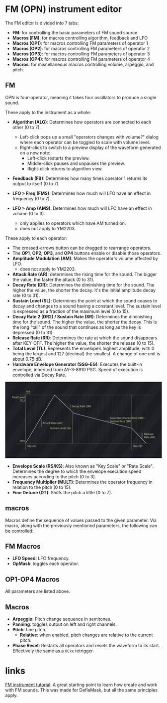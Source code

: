 # FM (OPN) instrument editor

The FM editor is divided into 7 tabs:

- **FM**: for controlling the basic parameters of FM sound source.
- **Macros (FM)**: for macros controlling algorithm, feedback and LFO 
- **Macros (OP1)**: for macros controlling FM parameters of operator 1
- **Macros (OP2)**: for macros controlling FM parameters of operator 2
- **Macros (OP3)**: for macros controlling FM parameters of operator 3
- **Macros (OP4)**: for macros controlling FM parameters of operator 4
- **Macros**: for miscellaneous macros controlling volume, arpeggio, and pitch.

## FM

OPN is four-operator, meaning it takes four oscillators to produce a single sound.

These apply to the instrument as a whole:
- **Algorithm (ALG)**: Determines how operators are connected to each other (0 to 7).
  - Left-click pops up a small "operators changes with volume?" dialog where each operator can be toggled to scale with volume level.
  - Right-click to switch to a preview display of the waveform generated on a new note:
    - Left-click restarts the preview.
    - Middle-click pauses and unpauses the preview.
    - Right-click returns to algorithm view.
- **Feedback (FB)**: Determines how many times operator 1 returns its output to itself (0 to 7).

- **LFO > Freq (FMS)**: Determines how much will LFO have an effect in frequency (0 to 7).
- **LFO > Amp (AMS)**: Determines how much will LFO have an effect in volume (0 to 3).
  - only applies to operators which have AM turned on.
  - does not apply to YM2203.

These apply to each operator:
- The crossed-arrows button can be dragged to rearrange operators.
- The **OP1**, **OP2**, **OP3**, and **OP4** buttons enable or disable those operators.
- **Amplitude Modulation (AM)**: Makes the operator's volume affected by LFO.
  - does not apply to YM2203.
- **Attack Rate (AR)**: determines the rising time for the sound. The bigger the value, the faster the attack (0 to 31).
- **Decay Rate (DR)**: Determines the diminishing time for the sound. The higher the value, the shorter the decay. It's the initial amplitude decay rate (0 to 31).
- **Sustain Level (SL)**: Determines the point at which the sound ceases to decay and changes to a sound having a constant level. The sustain level is expressed as a fraction of the maximum level (0 to 15).
- **Decay Rate 2 (DR2) / Sustain Rate (SR)**: Determines the diminishing time for the sound. The higher the value, the shorter the decay. This is the long "tail" of the sound that continues as long as the key is depressed (0 to 31).
- **Release Rate (RR)**: Determines the rate at which the sound disappears after KEY-OFF. The higher the value, the shorter the release (0 to 15).
- **Total Level (TL)**: Represents the envelope’s highest amplitude, with 0 being the largest and 127 (decimal) the smallest. A change of one unit is about 0.75 dB.
- **Hardware Envelope Generator (SSG-EG)**: Executes the built-in envelope, inherited from AY-3-8910 PSG. Speed of execution is controlled via Decay Rate.

![FM ADSR chart](FM-ADSRchart.png)

- **Envelope Scale (RS/KS)**: Also known as "Key Scale" or "Rate Scale". Determines the degree to which the envelope execution speed increases according to the pitch (0 to 3).
- **Frequency Multiplier (MULT)**: Determines the operator frequency in relation to the pitch (0 to 15).
- **Fine Detune (DT)**: Shifts the pitch a little (0 to 7).


## macros

Macros define the sequence of values passed to the given parameter. Via macro, along with the previously mentioned parameters, the following can be controlled:

## FM Macros

- **LFO Speed**: LFO frequency.
- **OpMask**: toggles each operator.

## OP1-OP4 Macros

All parameters are listed above.

## Macros

- **Arpeggio**: Pitch change sequence in semitones.
- **Panning**: toggles output on left and right channels.
- **Pitch**: fine pitch.
  - **Relative**: when enabled, pitch changes are relative to the current pitch.
- **Phase Reset**: Restarts all operators and resets the waveform to its start. Effectively the same as a `0Cxx` retrigger.


# links

[FM instrument tutorial](https://www.youtube.com/watch?v=wS8edjurjDw): A great starting point to learn how create and work with FM sounds. This was made for DefleMask, but all the same principles apply.
